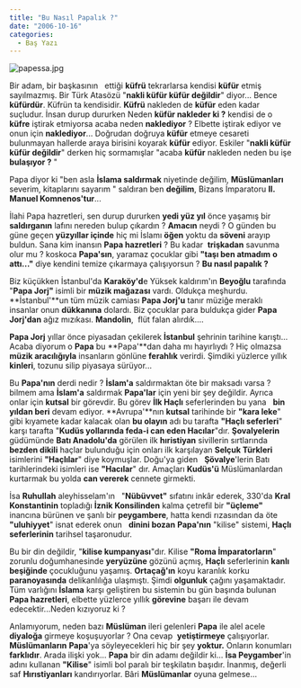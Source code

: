 ```yaml
---
title: "Bu Nasıl Papalık ?"
date: "2006-10-16"
categories: 
  - Baş Yazı
---
```


![papessa.jpg](/uploads/2006/10/papessa.kucukresim.jpg)  

Bir adam, bir başkasının   ettiği **küfrü** tekrarlarsa kendisi **küfür** etmiş sayılmazmış. Bir Türk Atasözü "**nakli küfür küfür değildir**" diyor... Bence **küfürdür**. Küfrün ta kendisidir. **Küfrü** nakleden de **küfür** eden kadar suçludur. İnsan durup dururken Neden **küfür nakleder ki ?** kendisi de o **küfre** iştirak etmiyorsa acaba neden **naklediyor** ? Elbette iştirak ediyor ve onun için **naklediyor**... Doğrudan doğruya **küfür** etmeye cesareti bulunmayan hallerde araya birisini koyarak **küfür** ediyor. Eskiler "**nakli küfür küfür değildir**" derken hiç sormamışlar "acaba **küfür** nakleden neden bu işe **bulaşıyor ?** "

Papa diyor ki "ben asla **İslama saldırmak** niyetinde değilim, **Müslümanları** severim, kitaplarını sayarım " saldıran ben **değilim**, Bizans İmparatoru **II. Manuel Komnenos'tur**...

İlahi Papa hazretleri, sen durup dururken **yedi yüz yıl** önce yaşamış bir **saldırganın** lafını nereden bulup çıkardın ? **Amacın** neydi ? O günden bu güne geçen **yüzyıllar içinde** hiç mi İslamı **öğen** yoktu da **söveni** arayıp buldun. Sana kim inansın **Papa hazretleri** ? Bu kadar  **trişkadan** savunma olur mu ? koskoca **Papa'sın**, yaramaz çocuklar gibi **"taşı ben atmadım** **o attı..."** diye kendini temize çıkarmaya çalışıyorsun ? **Bu nasıl papalık ?**

Biz küçükken İstanbul'da **Karaköy'd**e Yüksek kaldırım'ın **Beyoğlu** tarafında "**Papa Jorj"** isimli bir **müzik mağazası** vardı. Oldukça meşhurdu. **İstanbul'**un tüm müzik camiası **Papa Jorj'u** tanır müziğe meraklı insanlar onun **dükkanına** dolardı. Biz çocuklar para buldukça gider **Papa Jorj'dan** ağız mızıkası. **Mandolin**,  flüt falan alırdık....

**Papa Jorj** yıllar önce piyasadan çekilerek **İstanbul** şehrinin tarihine karıştı... Acaba diyorum o **Papa** bu **Papa'**dan daha mı hayırlıydı ? Hiç olmazsa **müzik aracılığıyla** insanların gönlüne **ferahlık** verirdi. Şimdiki yüzlerce yıllık **kinleri**, tozunu silip piyasaya sürüyor...

Bu **Papa'nın** derdi nedir ? **İslam'a** saldırmaktan öte bir maksadı varsa ? bilmem ama **İslam'a** saldırmak **Papa'lar** için yeni bir şey değildir. Ayrıca onlar için **kutsal** bir görevdir. Bu görev **İlk Haçlı** seferlerinden bu yana   **bin yıldan beri** devam ediyor. **Avrupa'**nın **kutsal** tarihinde bir **"kara leke**" gibi kıyamete kadar kalacak olan **bu olayın** adı bu tarafta **"Haçlı seferleri**" karşı tarafta "**Kudüs yollarında feda-i can eden Hacılar**"dır. **Şovalyelerin** güdümünde **Batı Anadolu'da** görülen ilk **hıristiyan** sivillerin sırtlarında **bezden dikili** haçlar bulunduğu için onları ilk karşılayan **Selçuk Türkleri** isimlerini **"Haçlılar**" diye koymuşlar. Doğu'ya giden   **Şövalye**'lerin Batı tarihlerindeki isimleri ise **"Hacılar**" dır. Amaçları **Kudüs'ü** Müslümanlardan kurtarmak bu yolda **can vererek** cennete girmekti.

İsa **Ruhullah** aleyhisselam'ın   "**Nübüvvet"** sıfatını inkâr ederek, 330'da **Kral Konstantinin** topladığı **İznik Konsilinden** kalma çetrefil bir **"üçleme"** inancına bürünen ve şanlı bir **peygambere**, hatta kendi rızasından da öte **"uluhiyyet**" isnat ederek onun   **dinini bozan** **Papa'nın** "kilise" sistemi, **Haçlı seferlerinin** tarihsel taşaronudur.

Bu bir din değildir, "**kilise kumpanyası**"dır. Kilise **"Roma İmparatorların**" zorunlu doğumhanesinde **yeryüzüne** gözünü açmış, **Haçlı** seferlerinin **kanlı beşiğinde** çocukluğunu yaşamış. **Ortaçağ'ın** koyu karanlık korku **paranoyasında** delikanlılığa ulaşmıştı. Şimdi **olgunluk** çağını yaşamaktadır. Tüm varlığını **İslama** karşı geliştiren bu sistemin bu gün başında bulunan **Papa hazretleri**, elbette yüzlerce yıllık **görevine** başarı ile devam edecektir...Neden kızıyoruz ki ?

Anlamıyorum, neden bazı **Müslüman** ileri gelenleri **Papa** ile alel acele **diyaloğa** girmeye koşuşuyorlar ? Ona cevap  **yetiştirmeye** çalışıyorlar. **Müslümanların** **Papa**'ya söyleyecekleri hiç bir şey **yoktur.** Onların konumları **farklıdır**. Arada ilişki yok... **Papa** bir din adamı değildir ki... **İsa Peygamber**'in adını kullanan **"Kilise**" isimli bol paralı bir teşkilatın başıdır. İnanmış, değerli saf **Hırıstiyanları** kandırıyorlar. Bâri **Müslümanlar** oyuna gelmese...
